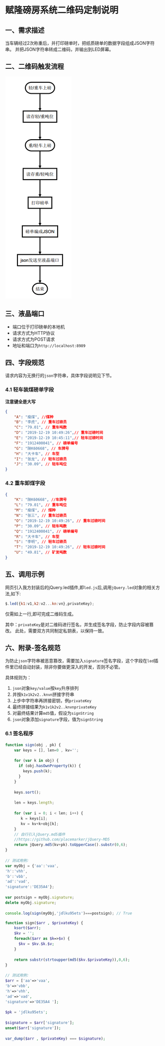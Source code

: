 # 赋隆磅房系统二维码定制说明

## 一、需求描述
当车辆经过2次称重后，并打印磅单时，把纸质磅单的数据字段组成JSON字符串。
并把JSON字符串转成二维码，并输出到LED屏幕。

## 二、二维码触发流程
![./flow.png](./flow.png)

## 三、液晶端口
+ 端口位于打印磅单的本地机
+ 请求方式为HTTP协议
+ 请求方式为POST请求
+ 地址和端口为`http://localhost:8989`

## 四、字段规范
请求内容为无换行的`json`字符串，具体字段说明见下节。
### 4.1 轻车装煤磅单字段
**注意键全是大写**
```json
{
    "A": "瘦煤", //煤种
    "B": "李虎", // 重车过磅员
    "C": "79.01", // 重车吨数
    "D": "2019-12-19 10:49:26",// 重车过磅时间
    "E": "2019-12-19 10:45:11",// 轻车过磅时间
    "F": "1912400041", // 磅单编号
    "G": "陕K60668", // 车牌号
    "H": "大卡车", // 车型
    "I": "张龙", // 轻车过磅员
    "J": "30.09", // 轻车吨位
}
```

### 4.2 重车卸煤字段
```json
{
    "K": "陕K60668", //车牌号
    "L": "79.01", // 重车吨位
    "M": "瘦煤", // 煤种
    "N": "张三", // 重车过磅员
    "O": "2019-12-19 10:49:26", // 重车过磅时间
    "P": "30.09", // 轻车吨数
    "Q": "1912400041", // 磅单编号
    "R": "大卡车", // 车型
    "S": "李明", // 轻车过磅员 
    "T": "2019-12-19 10:49:26", // 轻车过磅时间
    "U": "49.81", // 矿发吨数
}
```


## 五、调用示例
网页引入我方封装后的jQuery.led插件,即`led.js`后,调用`jQuery.led`对象的相关方法,如下:
```js
$.led({k1:v1,k2:v2...kn:vn},privateKey); 
```
仅需如上一行,即可完成二维码生成。

其中：`privateKey`是对二维码进行签名，并生成签名字段，防止字段内容被篡改。
此处，需要双方共同制定私钥表，以保持一致。

## 六、附录-签名规范
为防止`json`字符串被恶意篡改，需要加入`signature`签名字段，这个字段在`led`插件里已经自动封装，除非你要做更深入的开发，否则不必管。

具体规则为：
1. `json`对象`key/value`按`key`升序排列
2. 并按`k1v1k2v2..knvn`拼接字符串
3. 上步中字符串再拼接密钥，例`privateKey`
4. 最终拼接结果为`k1v1k2v2..knvnprivateKey`
5. 对最终结果计算`md5`值，假设为`signString`
6. `json`对象添加`signature`字段，值为`signString`

### 6.1 签名程序
```js
function sign(obj , pk) {
    var keys = [], len=0 , kv='';

    for (var k in obj) {
      if (obj.hasOwnProperty(k)) {
        keys.push(k);
      }
    }

    keys.sort();

    len = keys.length;

    for (var i = 0; i < len; i++) {
       k = keys[i];
       kv = kv+k+obj[k];
    }
    // 自行引入jQuery.md5插件
    //https://github.com/placemarker/jQuery-MD5
    return jQuery.md5(kv+pk).toUpperCase().substr(0,6);
}

// 测试用例:
var myObj = {'aa':'vaa',
'h':'vhh',
'b':'vbb',
'ad':'vad',
'signature':'DE35A4'};

var postsign = myObj.signature;
delete myObj.signature;

console.log(sign(myObj,'jdlku95ets')===postsign); // True
```

```php
function sign($arr , $privateKey) {
    ksort($arr);
    $kv = '';
    foreach($arr as $k=>$v) {
      $kv = $kv.$k.$v;
    }

    return substr(strtoupper(md5($kv.$privateKey)),0,6);
}

// 测试用例:
$arr = ['aa'=>'vaa',
'b'=>'vbb',
'h'=>'vhh',
'ad'=>'vad',
'signature'=>'DE35A4 '];

$pk = 'jdlku95ets';

$signature = $arr['signature'];
unset($arr['signature']);

var_dump($arr , $privateKey) === $signature);

```